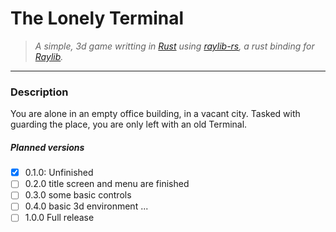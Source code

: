 # The Lonely Terminal
> *A simple, 3d game writting in [Rust](https://www.rust-lang.org/) using [raylib-rs](https://github.com/deltaphc/raylib-rs), a rust binding for [Raylib](https://www.raylib.com/).*
---
### Description
You are alone in an empty office building, in a vacant city.
Tasked with guarding the place, you are only left with an old Terminal.

##### Planned versions
- [x] 0.1.0: Unfinished
- [ ] 0.2.0 title screen and menu are finished
- [ ] 0.3.0 some basic controls
- [ ] 0.4.0 basic 3d environment
...
- [ ] 1.0.0 Full release
